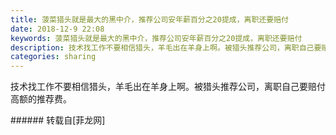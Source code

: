 ```yaml
---
title: 菠菜猎头就是最大的黑中介，推荐公司安年薪百分之20提成，离职还要赔付
date: 2018-12-9 22:08
keywords: 菠菜猎头就是最大的黑中介，推荐公司安年薪百分之20提成，离职还要赔付
description: 技术找工作不要相信猎头，羊毛出在羊身上啊。被猎头推荐公司，离职自己要赔付高额的推荐费。
categories: sharing
---
```

<td class="t_f" id="postmessage_2438151">

技术找工作不要相信猎头，羊毛出在羊身上啊。被猎头推荐公司，离职自己要赔付高额的推荐费。<br/>
</td>
###### 转载自[菲龙网]